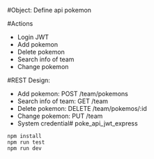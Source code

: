 #Object: Define api pokemon

#Actions
- Login JWT
- Add pokemon
- Delete pokemon
- Search info of team
- Change pokemon

#REST Design:
- Add pokemon: POST /team/pokemons
- Search info of team: GET /team
- Delete pokemon: DELETE /team/pokemos/:id
- Change pokemon: PUT /team
- System credential# poke_api_jwt_express

```
npm install
npm run test
npm run dev
```
